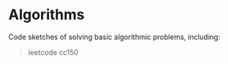 Algorithms
==========

Code sketches of solving basic algorithmic problems, including:
> leetcode
> cc150
